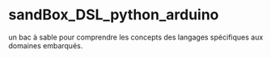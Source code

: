 # sandBox_DSL_python_arduino
un bac à sable pour comprendre les concepts des langages spécifiques aux domaines embarqués.
